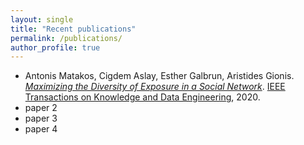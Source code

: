 ```yaml
---
layout: single
title: "Recent publications"
permalink: /publications/
author_profile: true
---
```


- Antonis Matakos, Cigdem Aslay, Esther Galbrun, Aristides Gionis. [*Maximizing the Diversity of Exposure in a Social Network*](/papers/matakos2020maximizng.pdf). [IEEE Transactions on Knowledge and Data Engineering](https://ieeexplore.ieee.org/abstract/document/9262054), 2020.
- paper 2
- paper 3
- paper 4
